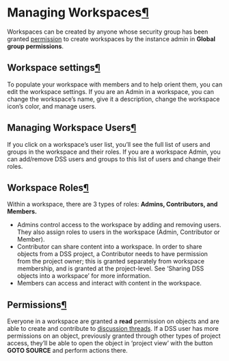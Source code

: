 Managing Workspaces[¶](#managing-workspaces "Permalink to this heading")
========================================================================


Workspaces can be created by anyone whose security group has been granted [permission](../security/permissions.html) to create workspaces by the instance admin in **Global group permissions**.



Workspace settings[¶](#workspace-settings "Permalink to this heading")
----------------------------------------------------------------------


To populate your workspace with members and to help orient them, you can edit the workspace settings. If you are an Admin in a workspace, you can change the workspace’s name, give it a description, change the workspace icon’s color, and manage users.




Managing Workspace Users[¶](#managing-workspace-users "Permalink to this heading")
----------------------------------------------------------------------------------


If you click on a workspace’s user list, you’ll see the full list of users and groups in the workspace and their roles.
If you are a workspace Admin, you can add/remove DSS users and groups to this list of users and change their roles.




Workspace Roles[¶](#workspace-roles "Permalink to this heading")
----------------------------------------------------------------


Within a workspace, there are 3 types of roles: **Admins, Contributors, and Members.**


* Admins control access to the workspace by adding and removing users. They also assign roles to users in the workspace (Admin, Contributor or Member).
* Contributor can share content into a workspace. In order to share objects from a DSS project, a Contributor needs to have permission from the project owner; this is granted separately from workspace membership, and is granted at the project\-level. See ‘Sharing DSS objects into a workspace’ for more information.
* Members can access and interact with content in the workspace.




Permissions[¶](#permissions "Permalink to this heading")
--------------------------------------------------------


Everyone in a workspace are granted a **read** permission on objects and are able to create and contribute to [discussion threads](../collaboration/discussions.html).
If a DSS user has more permissions on an object, previously granted through other types of project access, they’ll be able to open the object in ‘project view’ with the button **GOTO SOURCE** and perform actions there.